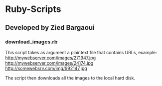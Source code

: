 # Ruby-Scripts
## Developed by Zied Bargaoui

### download_images.rb
This script takes as argument a plaintext file that contains URLs, example:
http://mywebserver.com/images/271947.jpg
http://mywebserver.com/images/24174.jpg
http://somewebsrv.com/img/992147.jpg

The script then downloads all the images to the local hard disk.

